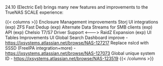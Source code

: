 &NewLine;

24.10 (Electric Eel) brings many new features and improvements to the TrueNAS SCALE experience:

{{< columns >}}
Enclosure Management improvements
Storj UI integrations (exp)
ZFS Fast Dedup (exp)
Alternate Data Streams for SMB clients (exp)
API (exp)
Chelsio T7/S7 Driver Support
<--->
RaidZ Expansion (exp)
UI Tables Improvements
UI Global Search
Dashboard improve - https://ixsystems.atlassian.net/browse/NAS-127217
Replace nslcd with SSSD (FreeIPA integration+more) - https://ixsystems.atlassian.net/browse/NAS-127073
Global unique system ID - https://ixsystems.atlassian.net/browse/NAS-123519
{{< /columns >}}
